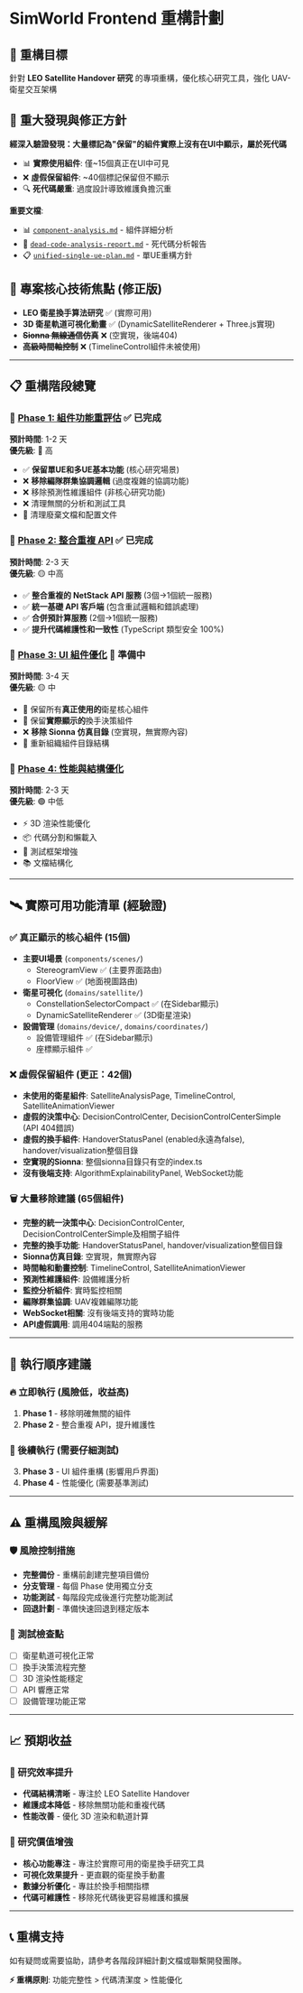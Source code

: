 # SimWorld Frontend 重構計劃

## 🎯 重構目標
針對 **LEO Satellite Handover 研究** 的專項重構，優化核心研究工具，強化 UAV-衛星交互架構

## 🚨 重大發現與修正方針
**經深入驗證發現：大量標記為"保留"的組件實際上沒有在UI中顯示，屬於死代碼**
- 📊 **實際使用組件**: 僅~15個真正在UI中可見
- ❌ **虛假保留組件**: ~40個標記保留但不顯示  
- 🔍 **死代碼嚴重**: 過度設計導致維護負擔沉重

**重要文檔**:
- 📊 [`component-analysis.md`](./component-analysis.md) - 組件詳細分析  
- 🚨 [`dead-code-analysis-report.md`](./dead-code-analysis-report.md) - 死代碼分析報告
- 📋 [`unified-single-ue-plan.md`](./unified-single-ue-plan.md) - 單UE重構方針

## 🌟 專案核心技術焦點 (修正版)
- **LEO 衛星換手算法研究** ✅ (實際可用)
- **3D 衛星軌道可視化動畫** ✅ (DynamicSatelliteRenderer + Three.js實現)
- ~~**Sionna 無線通信仿真**~~ ❌ (空實現，後端404)
- ~~**高級時間軸控制**~~ ❌ (TimelineControl組件未被使用)

---

## 📋 重構階段總覽

### 📌 [Phase 1: 組件功能重評估](./phase1-remove-legacy/phase1-plan.md) ✅ 已完成
**預計時間**: 1-2 天  
**優先級**: 🔴 高
- ✅ **保留單UE和多UE基本功能** (核心研究場景)
- ❌ **移除編隊群集協調邏輯** (過度複雜的協調功能)
- ❌ 移除預測性維護組件 (非核心研究功能) 
- ❌ 清理無關的分析和測試工具
- 🧹 清理廢棄文檔和配置文件

### 📌 [Phase 2: 整合重複 API](./phase2-consolidate-apis/phase2-plan.md) ✅ 已完成
**預計時間**: 2-3 天  
**優先級**: 🟡 中高
- ✅ **整合重複的 NetStack API 服務** (3個→1個統一服務)
- ✅ **統一基礎 API 客戶端** (包含重試邏輯和錯誤處理)
- ✅ **合併預計算服務** (2個→1個統一服務)
- ✅ **提升代碼維護性和一致性** (TypeScript 類型安全 100%)

### 📌 [Phase 3: UI 組件優化](./phase3-cleanup-ui/phase3-plan.md) 🔄 準備中
**預計時間**: 3-4 天  
**優先級**: 🟡 中
- 🎯 保留所有**真正使用的**衛星核心組件
- 🎯 保留**實際顯示的**換手決策組件
- ❌ **移除 Sionna 仿真目錄** (空實現，無實際內容)
- 📂 重新組織組件目錄結構

### 📌 [Phase 4: 性能與結構優化](./phase4-optimize-structure/phase4-plan.md)
**預計時間**: 2-3 天  
**優先級**: 🟢 中低
- ⚡ 3D 渲染性能優化
- 📦 代碼分割和懶載入
- 🧪 測試框架增強
- 📚 文檔結構化

---

## 🛰️ 實際可用功能清單 (經驗證)

### ✅ 真正顯示的核心組件 (15個)
- **主要UI場景** (`components/scenes/`)
  - StereogramView ✅ (主要界面路由)
  - FloorView ✅ (地面視圖路由)
- **衛星可視化** (`domains/satellite/`)
  - ConstellationSelectorCompact ✅ (在Sidebar顯示)  
  - DynamicSatelliteRenderer ✅ (3D衛星渲染)
- **設備管理** (`domains/device/`, `domains/coordinates/`)
  - 設備管理組件 ✅ (在Sidebar顯示)
  - 座標顯示組件 ✅

### ❌ 虛假保留組件 (更正：42個)
- **未使用的衛星組件**: SatelliteAnalysisPage, TimelineControl, SatelliteAnimationViewer
- **虛假的決策中心**: DecisionControlCenter, DecisionControlCenterSimple (API 404錯誤)
- **虛假的換手組件**: HandoverStatusPanel (enabled永遠為false), handover/visualization整個目錄
- **空實現的Sionna**: 整個sionna目錄只有空的index.ts
- **沒有後端支持**: AlgorithmExplainabilityPanel, WebSocket功能

### 🗑️ 大量移除建議 (65個組件)
- **完整的統一決策中心**: DecisionControlCenter, DecisionControlCenterSimple及相關子組件  
- **完整的換手功能**: HandoverStatusPanel, handover/visualization整個目錄
- **Sionna仿真目錄**: 空實現，無實際內容
- **時間軸和動畫控制**: TimelineControl, SatelliteAnimationViewer
- **預測性維護組件**: 設備維護分析
- **監控分析組件**: 實時監控相關
- **編隊群集協調**: UAV複雜編隊功能
- **WebSocket相關**: 沒有後端支持的實時功能
- **API虛假調用**: 調用404端點的服務

---

## 🚀 執行順序建議

### 🔥 立即執行 (風險低，收益高)
1. **Phase 1** - 移除明確無關的組件
2. **Phase 2** - 整合重複 API，提升維護性

### 📅 後續執行 (需要仔細測試)  
3. **Phase 3** - UI 組件重構 (影響用戶界面)
4. **Phase 4** - 性能優化 (需要基準測試)

---

## ⚠️ 重構風險與緩解

### 🛡️ 風險控制措施
- **完整備份** - 重構前創建完整項目備份
- **分支管理** - 每個 Phase 使用獨立分支
- **功能測試** - 每階段完成後進行完整功能測試
- **回退計劃** - 準備快速回退到穩定版本

### 🧪 測試檢查點
- [ ] 衛星軌道可視化正常
- [ ] 換手決策流程完整
- [ ] 3D 渲染性能穩定
- [ ] API 響應正常
- [ ] 設備管理功能正常

---

## 📈 預期收益

### 🎯 研究效率提升
- **代碼結構清晰** - 專注於 LEO Satellite Handover
- **維護成本降低** - 移除無關功能和重複代碼
- **性能改善** - 優化 3D 渲染和軌道計算

### 🔬 研究價值增強
- **核心功能專注** - 專注於實際可用的衛星換手研究工具
- **可視化效果提升** - 更直觀的衛星換手動畫
- **數據分析優化** - 專註於換手相關指標
- **代碼可維護性** - 移除死代碼後更容易維護和擴展

---

## 📞 重構支持

如有疑問或需要協助，請參考各階段詳細計劃文檔或聯繫開發團隊。

**⚡ 重構原則**: 功能完整性 > 代碼清潔度 > 性能優化
